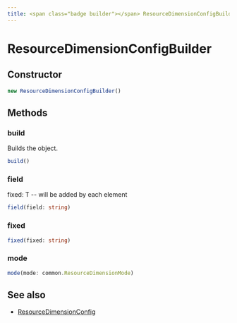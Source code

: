 ```yaml
---
title: <span class="badge builder"></span> ResourceDimensionConfigBuilder
---
```

# <span class="badge builder"></span> ResourceDimensionConfigBuilder

## Constructor

```typescript
new ResourceDimensionConfigBuilder()
```
## Methods

### <span class="badge object-method"></span> build

Builds the object.

```typescript
build()
```

### <span class="badge object-method"></span> field

fixed: T -- will be added by each element

```typescript
field(field: string)
```

### <span class="badge object-method"></span> fixed

```typescript
fixed(fixed: string)
```

### <span class="badge object-method"></span> mode

```typescript
mode(mode: common.ResourceDimensionMode)
```

## See also

 * <span class="badge object-type-interface"></span> [ResourceDimensionConfig](./object-ResourceDimensionConfig.md)
